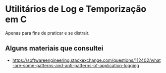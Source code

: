 # Utilitários de Log e Temporização em C

Apenas para fins de praticar e se distrair.

## Alguns materiais que consultei

* https://softwareengineering.stackexchange.com/questions/112402/what-are-some-patterns-and-anti-patterns-of-application-logging
